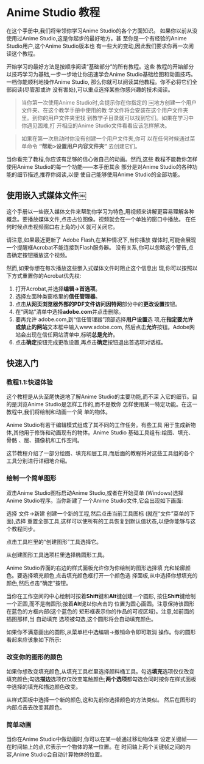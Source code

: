# Anime Studio 教程

在这个手册中,我们将带领你学习Anime Studio的各个方面知识。 如果你以前从没使用过Anime Studio,这是你起步的最好地方。甚 至你是一个有经验的Anime Studio用户,这个Anime Studio版本也 有一些大的变动,因此我们要求你再一次阅读这个教程。

开始学习的最好方法是按顺序阅读“基础部分”的所有教程。这些 教程的开始部分以技巧学习为基础,一步一步地让你迅速学会Anime Studio基础绘图和动画技巧。一档你能顺利地操作Anime Studio, 那么你就可以阅读其他教程。你不必将它们全部阅读(尽管那或许 没有害处),可以重点选择某些你感兴趣的技术阅读。

> 当你第一次使用Anime Studio时,会提示你在你指定的
￼地方创建一个用户文件夹、在这个教学手册中使用的教 学文件将会安装在这个用户文件夹里。到你的用户文件夹里找 到教学子目录就可以找到它们。如果在学习中你遇见困难,打 开相应的Anime Studio文件看看应该怎样解决。

> 如果在第一次启动时你没有创建一个用户文件夹,你可
以在任何时候通过菜单命令 **“帮助>设置用户内容文件夹”** 去创建它们。

当你看完了教程,你应该有足够的信心做自己的动画。然而,这些 教程不能教你怎样使用Anime Studio的每一个功能——本手册其余 部分是对Anime Studio的各种功能的细节描述,推荐你阅读,以便 使自己能够使用Anime Studio的全部功能。

## 使用嵌入式媒体文件￼

这个手册以一些嵌入媒体文件来帮助你学习为特色,用视频来讲解更容易理解各种概念。要播放媒体文件,点击占位图像。视频就会在一个单独的窗口中播放。 在任何时候点击视频窗口右上角的小X 就可关闭它。

请注意,如果最近更新了 Adobe Flash,在某种情况下,当你播放 媒体时,可能会展现一个提醒框Acrobat不能连接到Flash服务器。 没有关系,你可以忽略这个警告,点击确定按钮播放这个视频。

然而,如果你想在每次播放这些嵌入式媒体文件时阻止这个信息出 现,你可以按照以下方式重置你的Acrobat优先权:

1. 打开Acrobat,并选择**编辑->首选项**。
2. 选择左面种类窗格里的**信任管理器**。
3. 点击**从网页浏览器外部的PDF文件访问因特网**部分中的**更改设置**按钮。
4. 在“网站”清单中选择**adobe.com**并点击删除。
5. 要再允许 adobe.com,到“信任管理器”顶部选择**用户设置**选 项,在**指定要允许或禁止的网站**文本框中输入www.adobe.com, 然后点击**允许**按钮。Adobe网站会出现在信任网站清单中,标明**总是允许**。
6. 点击**确定**按钮完成更改设置,再点击**确定**按钮退出首选项对话框。

## 快速入门

### 教程1.1:快速体验

这个教程是从头至尾快速地了解Anime Studio的主要功能,而不深 入它的细节。目的是浏览Anime Studio是怎样工作的,而不是教你 怎样使用某一特定功能。在这一教程中,我们将绘制和动画一个简 单的物体。

Anime Studio有若干编辑模式组成了其不同的工作任务。有些工具 用于生成新物体,其他用于修饰和动画现有的物体。Anime Studio 基础工具组有:绘图、填充、骨骼 、层、摄像机和工作空间。

这节教程介绍了一部分绘图、填充和层工具,而后面的教程将对这些工具组的各个工具分别进行详细地介绍。

### 绘制一个简单图形

双击Anime Studio图标启动Anime Studio,或者在开始菜单 (Windows)选择Anime Studio程序。当你新建了一个Anime Studio文件,它会出现如下画面:

选择 文件->新建 创建一个新的工程,然后点击当前工具图标 (就在“文件”菜单的下面),选择 重置全部工具,这样可以使所有的工具恢复到默认值状态,以便你能够与这个教程同步。

点击工具栏里的“创建图形”工具选择它。


从创建图形工具选项栏里选择椭圆形工具。


Anime Studio界面的右边的样式面板允许你为你绘制的图形选择填 充和轮廓颜色。要选择填充颜色,点击填充颜色框打开一个颜色选 择面板,从中选择你想填充的颜色,然后点击“确定”按钮。

当你在工作空间的中心绘制时按着**Shift**键和**Alt**键创建一个圆形, 按住**Shift**键绘制一个正圆,而不是椭圆形;按着**Alt**键以你点击的 位置为圆心画圆。注意保持该圆形在蓝色的方框内部(这个蓝色的 矩形框表示你的作品的可视区域)。注意,如前面的插图那样,当 自动填充 选项被勾选,这个圆形将会自动填充颜色。

如果你不满意画出的圆形,从菜单栏中选编辑->撤销命令即可取消 操作。你的圆形看起来应该象如下所示:

### 改变你的图形的颜色

如果你想改变填充颜色,从填充工具栏里选择颜料桶工具。勾选**填充**选项仅仅改变填充颜色;勾选**描边**选项仅仅改变笔触颜色;**两个选项**都勾选会同时按你在样式面板中选择的填充和描边颜色改变。


从样式面板中选择一个新的颜色,这和先前你选择颜色的方法类似。 然后在图形的内部点击去改变其颜色。

### 简单动画

当你在Anime Studio中做动画时,你可以在某一帧通过移动物体来 设定关键帧——在时间轴上的点,它表示一个物体的某一位置。在 时间轴上两个关键帧之间的内容,Anime Studio会自动计算物体的位置。